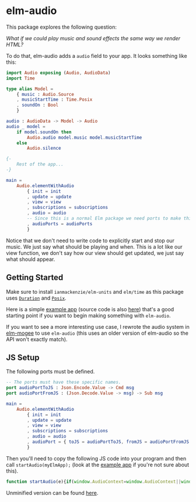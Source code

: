 # elm-audio

This package explores the following question:

*What if we could play music and sound effects the same way we render HTML?*

To do that, elm-audio adds a `audio` field to your app. It looks something like this:
```elm
import Audio exposing (Audio, AudioData)
import Time

type alias Model = 
    { music : Audio.Source
    , musicStartTime : Time.Posix
    , soundOn : Bool
    }

audio : AudioData -> Model -> Audio
audio _ model =
    if model.soundOn then
        Audio.audio model.music model.musicStartTime
    else
        Audio.silence

{-
    Rest of the app...
-}

main = 
    Audio.elementWithAudio
        { init = init
        , update = update
        , view = view
        , subscriptions = subscriptions
        , audio = audio
        -- Since this is a normal Elm package we need ports to make this all work
        , audioPorts = audioPorts
        }
```

Notice that we don't need to write code to explicitly start and stop our music.
We just say what should be playing and when.
This is a lot like our view function, we don't say how our view should get updated, we just say what should appear.

## Getting Started

Make sure to install `ianmackenzie/elm-units` and `elm/time` as this package uses [`Duration`](https://package.elm-lang.org/packages/ianmackenzie/elm-units/latest/Duration#Duration) and [`Posix`](https://package.elm-lang.org/packages/elm/time/latest/Time#Posix).

Here is a simple [example app](https://ellie-app.com/nhNQDqZSNvha1) (source code is also [here](https://github.com/MartinSStewart/elm-audio/tree/master/example)) that's a good starting point if you want to begin making something with `elm-audio`.

If you want to see a more interesting use case, I rewrote the audio system in [elm-mogee](https://github.com/MartinSStewart/elm-mogee/tree/elm-audio) to use `elm-audio` (this uses an older version of elm-audio so the API won't exactly match).

## JS Setup

The following ports must be defined.

```elm
-- The ports must have these specific names.
port audioPortToJS : Json.Encode.Value -> Cmd msg
port audioPortFromJS : (Json.Decode.Value -> msg) -> Sub msg

main = 
    Audio.elementWithAudio
        { init = init
        , update = update
        , view = view
        , subscriptions = subscriptions
        , audio = audio
        , audioPort = { toJS = audioPortToJS, fromJS = audioPortFromJS }
        }
```

Then you'll need to copy the following JS code into your program and then call `startAudio(myElmApp);` (look at the [example app](https://github.com/MartinSStewart/elm-audio/blob/master/example/index.html) if you're not sure about this).

```javascript
function startAudio(e){if(window.AudioContext=window.AudioContext||window.webkitAudioContext||!1,window.AudioContext){let o=[],t=new AudioContext,n={};function a(n,a){let r=new XMLHttpRequest;r.open("GET",n,!0),r.responseType="arraybuffer",r.onerror=function(){e.ports.audioPortFromJS.send({type:0,requestId:a,error:"NetworkError"})},r.onload=function(){t.decodeAudioData(r.response,function(t){let r=o.length,s=n.endsWith(".mp3");o.push({isMp3:s,buffer:t}),e.ports.audioPortFromJS.send({type:1,requestId:a,bufferId:r,durationInSeconds:(t.length-0)/t.sampleRate})},function(o){e.ports.audioPortFromJS.send({type:0,requestId:a,error:o.message})})},r.send()}function r(e,o){return(e-o)/1e3+t.currentTime}function s(e,o,t){o?(e.loopStart=t+o.loopStart/1e3,e.loopEnd=t+o.loopEnd/1e3,e.loop=!0):e.loop=!1}function u(e,o,t,n,a){let r=(a-e)/(t-e);return Number.isFinite(r)?r*(n-o)+o:o}function l(e,o){return e.map(e=>{let n=t.createGain();n.gain.setValueAtTime(e[0].volume,0),n.gain.linearRampToValueAtTime(e[0].volume,0);let a=r(o,o);for(let s=1;s<e.length;s+=1){let l=e[s-1],i=r(l.time,o),d=e[s],p=r(d.time,o);if(p>a&&a>=i){let m=u(i,l.volume,p,d.volume,a);n.gain.setValueAtTime(m,0),n.gain.linearRampToValueAtTime(d.volume,p)}else p>a?n.gain.linearRampToValueAtTime(d.volume,p):n.gain.setValueAtTime(d.volume,0)}return n})}function i(e){for(let o=1;o<e.length;o+=1)e[o-1].connect(e[o])}function d(e,o,n,a,u,d,p,m){let c=e.buffer,f=e.isMp3?0/t.sampleRate:0,$=t.createBufferSource();if(p){let b=10+p.loopEnd/1e3-c.length/c.sampleRate;if(b>0){let g=c.getChannelData(0).length+Math.ceil(b*c.sampleRate),A=t.createBuffer(c.numberOfChannels,g,t.sampleRate);for(let T=0;T<c.numberOfChannels;T+=1)A.copyToChannel(c.getChannelData(T),T);$.buffer=A}else $.buffer=c}else $.buffer=c;$.playbackRate.value=m,s($,p,f);let _=l(n,d),I=t.createGain();return I.gain.setValueAtTime(o,0),i([$,I,..._,t.destination]),a>=d?$.start(r(a,d),f+u/1e3):$.start(0,(d-a)/1e3+f+u/1e3),{sourceNode:$,gainNode:I,volumeAtGainNodes:_}}e.ports.audioPortFromJS.send({type:2,samplesPerSecond:t.sampleRate}),e.ports.audioPortToJS.subscribe(e=>{let r=new Date().getTime();for(let u=0;u<e.audio.length;u+=1){let p=e.audio[u];switch(p.action){case"stopSound":{let m=n[p.nodeGroupId];n[p.nodeGroupId]=null,m.nodes.sourceNode.stop(),m.nodes.sourceNode.disconnect(),m.nodes.gainNode.disconnect(),m.nodes.volumeAtGainNodes.map(e=>e.disconnect());break}case"setVolume":n[p.nodeGroupId].nodes.gainNode.gain.setValueAtTime(p.volume,0);break;case"setVolumeAt":{let c=n[p.nodeGroupId];c.nodes.volumeAtGainNodes.map(e=>e.disconnect()),c.nodes.gainNode.disconnect();let f=l(p.volumeAt,r);i([c.nodes.gainNode,...f,t.destination]),c.nodes.volumeAtGainNodes=f;break}case"setLoopConfig":{let $=n[p.nodeGroupId],b=o[$.bufferId].isMp3?0/t.sampleRate:0;s($.nodes.sourceNode,p.loop,b);break}case"setPlaybackRate":n[p.nodeGroupId].nodes.sourceNode.playbackRate.setValueAtTime(p.playbackRate,0);break;case"startSound":{let g=d(o[p.bufferId],p.volume,p.volumeTimelines,p.startTime,p.startAt,r,p.loop,p.playbackRate);n[p.nodeGroupId]={bufferId:p.bufferId,nodes:g}}}}for(let A=0;A<e.audioCmds.length;A+=1)a(e.audioCmds[A].audioUrl,e.audioCmds[A].requestId)})}else console.log("Web audio is not supported in your browser.")}
```
Unminified version can be found [here](https://github.com/MartinSStewart/elm-audio/blob/master/src/audio.js).